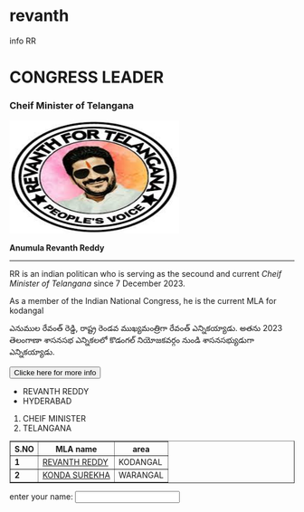 # revanth
info RR
<!DOCTYPE html>
<html lang="en">
<head>
    <meta charset="UTF-8">
    <meta name="viewport" content="width=, initial-scale=1.0">
    <title>Document</title>
    <link rel="stylesheet" href="style2.CSS">
</head>
<body class="rang">
    <div class="revanth">
        <h1 class="heading">CONGRESS LEADER</h1>
        <h3 class="angle">Cheif Minister of Telangana</h3>
        <img src="road2.jpeg" width="300" height="200" class="bomma">
        <p  class="geetha1"><b>Anumula Revanth Reddy</b><hr></p>
        <p class="geetha4">RR is an indian politican who is serving as the secound and current <i>Cheif Minister of Telangana</i> since 7 December 2023.<br></p>
        <p class="geetha2">As a member of the Indian National Congress, he is the current MLA for kodangal</p>
        <p class="geetha3">ఎనుముల రేవంత్ రెడ్డి, రాష్ట్ర రెండవ ముఖ్యమంత్రిగా రేవంత్ ఎన్నికయ్యాడు. అతను 2023 తెలంగాణా శాసనసభ ఎన్నికలలో కొడంగల్ నియోజకవర్గం నుండి శాసనసభ్యుడుగా ఎన్నికయ్యాడు.</p>
        <a href="http://youtube.com/watch?v=FWgKmMz1Rjg">
            <button class="youtube">Clicke here for more info</button>
        </a>
    </div>
    <div class="rang2">
        <ul>
            <li>REVANTH REDDY</li>
            <li>HYDERABAD</li>
        </ul>
        <ol>
            <li>CHEIF MINISTER</li>
            <li>TELANGANA</li>
        </ol>
        <table border="1" cellpadding="20" class="rangas">
            <tr class="rangt">
                <th>S.NO</th>
                <th>MLA name</th>
                <th>area</th>
            </tr>
            <tr>
                <td><b>1</b></td>
                <td><a href="https://www.oneindia.com/politicians/anumula-revanth-reddy-50579.html">REVANTH REDDY</a></td>
                <td>KODANGAL</td>
            </tr>
            <tr class="rangtt">
                <td><b>2</b></td>
                <td><a href="https://www.oneindia.com/politicians/konda-surekha-51068.html" class="ranga">KONDA SUREKHA</a></td>
                <td>WARANGAL</td>
            </tr>
        </table>
    </div>
    <div>
        <form class="rangtt">
            <label for="name">enter your name:</label>
            <input type="text" id="name" name="name"></input>
        </form>
    </div>
</body>
</html>
